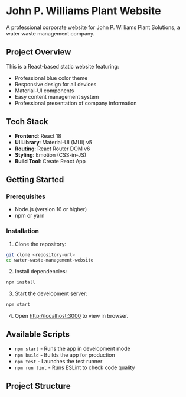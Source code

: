 # John P. Williams Plant Website

A professional corporate website for John P. Williams Plant Solutions, a water waste management company.

## Project Overview

This is a React-based static website featuring:
- Professional blue color theme
- Responsive design for all devices
- Material-UI components
- Easy content management system
- Professional presentation of company information

## Tech Stack

- **Frontend**: React 18
- **UI Library**: Material-UI (MUI) v5
- **Routing**: React Router DOM v6
- **Styling**: Emotion (CSS-in-JS)
- **Build Tool**: Create React App

## Getting Started

### Prerequisites
- Node.js (version 16 or higher)
- npm or yarn

### Installation

1. Clone the repository:
```bash
git clone <repository-url>
cd water-waste-management-website
```

2. Install dependencies:
```bash
npm install
```

3. Start the development server:
```bash
npm start
```

4. Open [http://localhost:3000](http://localhost:3000) to view in browser.

## Available Scripts

- `npm start` - Runs the app in development mode
- `npm build` - Builds the app for production
- `npm test` - Launches the test runner
- `npm run lint` - Runs ESLint to check code quality

## Project Structure 